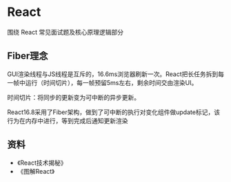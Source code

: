 # React

围绕 React 常见面试题及核心原理逻辑部分

## Fiber理念

GUI渲染线程与JS线程是互斥的，16.6ms浏览器刷新一次。React把长任务拆到每一帧中运行（时间切片），每一帧预留5ms左右，剩余时间交由渲染UI。

时间切片：将同步的更新变为可中断的异步更新。

React16.8采用了Fiber架构，做到了可中断的执行对变化组件做update标记，该行为在内存中进行，等到完成后通知更新渲染

## 资料

- 《React技术揭秘》
- 《图解React》
